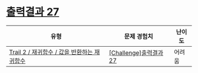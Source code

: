 # [출력결과 27](https://en.codetree.ai/trails/complete/curated-cards/challenge-reading-k201628)

|유형|문제 경험치|난이도|
|---|---|---|
|[Trail 2 / 재귀함수 / 값을 반환하는 재귀함수](https://www.codetree.ai/trail-info/novice-mid/)|[[Challenge]출력결과 27](https://www.codetree.ai/trails/complete/curated-cards/challenge-reading-k201628/)|어려움|

